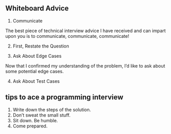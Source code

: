 ## Whiteboard Advice

1. Communicate

The best piece of technical interview advice I have received and can impart upon you is to communicate, communicate, communicate! 

2. First, Restate the Question

3. Ask About Edge Cases

Now that I confirmed my understanding of the problem, I’d like to ask about some potential edge cases.

4. Ask About Test Cases

##  tips to ace a programming interview

1. Write down the steps of the solution.
2. Don’t sweat the small stuff.
3. Sit down. Be humble.
4.  Come prepared.